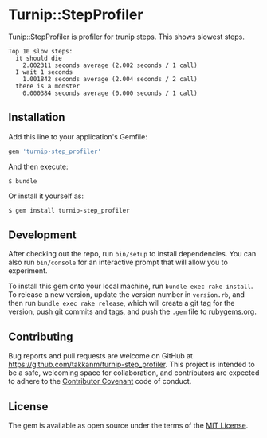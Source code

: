 # Turnip::StepProfiler

Tunip::StepProfiler is profiler for trunip steps.
This shows slowest steps.

```
Top 10 slow steps:
  it should die
    2.002311 seconds average (2.002 seconds / 1 call)
  I wait 1 seconds
    1.001842 seconds average (2.004 seconds / 2 call)
  there is a monster
    0.000384 seconds average (0.000 seconds / 1 call)
```

## Installation

Add this line to your application's Gemfile:

```ruby
gem 'turnip-step_profiler'
```

And then execute:

    $ bundle

Or install it yourself as:

    $ gem install turnip-step_profiler

## Development

After checking out the repo, run `bin/setup` to install dependencies. You can also run `bin/console` for an interactive prompt that will allow you to experiment.

To install this gem onto your local machine, run `bundle exec rake install`. To release a new version, update the version number in `version.rb`, and then run `bundle exec rake release`, which will create a git tag for the version, push git commits and tags, and push the `.gem` file to [rubygems.org](https://rubygems.org).

## Contributing

Bug reports and pull requests are welcome on GitHub at https://github.com/takkanm/turnip-step_profiler. This project is intended to be a safe, welcoming space for collaboration, and contributors are expected to adhere to the [Contributor Covenant](http://contributor-covenant.org) code of conduct.


## License

The gem is available as open source under the terms of the [MIT License](http://opensource.org/licenses/MIT).
